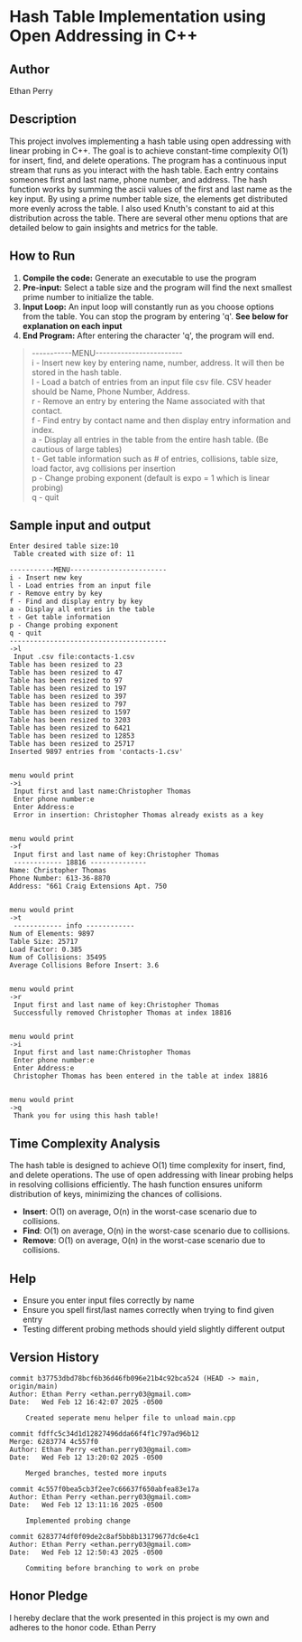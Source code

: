 # Hash Table Implementation using Open Addressing in C++

## Author 
Ethan Perry

## Description
This project involves implementing a hash table using open addressing with linear probing in C++. The goal is to achieve 
constant-time complexity O(1) for insert, find, and delete operations. The program has a continuous input stream that
runs as you interact with the hash table. Each entry contains someones first and last name, phone number, and address.
The hash function works by summing the ascii values of the first and last name as the key input. By using a prime number
table size, the elements get distributed more evenly across the table. I also used Knuth's constant to aid at this
distribution across the table. There are several other menu options that are detailed below to gain insights and metrics
for the table.

## How to Run
1. **Compile the code:** Generate an executable to use the program
2. **Pre-input:** Select a table size and the program will find the next smallest prime number to initialize the table.
3. **Input Loop:** An input loop will constantly run as you choose options from the table. You can stop the program
by entering 'q'. **See below for explanation on each input**
4. **End Program:** After entering the character 'q', the program will end.
>-----------MENU------------------------\
  i - Insert new key by entering name, number, address. It will then be stored in the hash table.\
  l - Load a batch of entries from an input file csv file. CSV header should be Name, Phone Number, Address.\
  r - Remove an entry by entering the Name associated with that contact.\
  f - Find entry by contact name and then display entry information and index.\
  a - Display all entries in the table from the entire hash table. (Be cautious of large tables)\
  t - Get table information such as # of entries, collisions, table size, load factor, avg collisions per insertion \
  p - Change probing exponent (default is expo = 1 which is linear probing)\
  q - quit
>

## Sample input and output

```
Enter desired table size:10
 Table created with size of: 11

-----------MENU------------------------
i - Insert new key
l - Load entries from an input file
r - Remove entry by key
f - Find and display entry by key
a - Display all entries in the table
t - Get table information
p - Change probing exponent
q - quit
---------------------------------------
->l
 Input .csv file:contacts-1.csv
Table has been resized to 23
Table has been resized to 47
Table has been resized to 97
Table has been resized to 197
Table has been resized to 397
Table has been resized to 797
Table has been resized to 1597
Table has been resized to 3203
Table has been resized to 6421
Table has been resized to 12853
Table has been resized to 25717
Inserted 9897 entries from 'contacts-1.csv'


menu would print
->i
 Input first and last name:Christopher Thomas
 Enter phone number:e
 Enter Address:e
 Error in insertion: Christopher Thomas already exists as a key


menu would print
->f
 Input first and last name of key:Christopher Thomas
 ------------ 18816 --------------
Name: Christopher Thomas
Phone Number: 613-36-8870
Address: "661 Craig Extensions Apt. 750


menu would print
->t
 ------------ info ------------
Num of Elements: 9897
Table Size: 25717
Load Factor: 0.385
Num of Collisions: 35495
Average Collisions Before Insert: 3.6


menu would print
->r
 Input first and last name of key:Christopher Thomas
 Successfully removed Christopher Thomas at index 18816


menu would print
->i
 Input first and last name:Christopher Thomas
 Enter phone number:e
 Enter Address:e
 Christopher Thomas has been entered in the table at index 18816
 

menu would print
->q
 Thank you for using this hash table!
```

## Time Complexity Analysis
The hash table is designed to achieve O(1) time complexity for insert, find, and delete operations. The use of open 
addressing with linear probing helps in resolving collisions efficiently. The hash function ensures uniform distribution
of keys, minimizing the chances of collisions.

- **Insert**: O(1) on average, O(n) in the worst-case scenario due to collisions.
- **Find**: O(1) on average, O(n) in the worst-case scenario due to collisions.
- **Remove**: O(1) on average, O(n) in the worst-case scenario due to collisions.

## Help
- Ensure you enter input files correctly by name
- Ensure you spell first/last names correctly when trying to find given entry
- Testing different probing methods should yield slightly different output


## Version History
```
commit b37753dbd78bcf6b36d46fb096e21b4c92bca524 (HEAD -> main, origin/main)
Author: Ethan Perry <ethan.perry03@gmail.com>
Date:   Wed Feb 12 16:42:07 2025 -0500

    Created seperate menu helper file to unload main.cpp

commit fdffc5c34d1d12827496dda66f4f1c797ad96b12
Merge: 6283774 4c557f0
Author: Ethan Perry <ethan.perry03@gmail.com>
Date:   Wed Feb 12 13:20:02 2025 -0500

    Merged branches, tested more inputs

commit 4c557f0bea5cb3f2ee7c66637f650abfea83e17a
Author: Ethan Perry <ethan.perry03@gmail.com>
Date:   Wed Feb 12 13:11:16 2025 -0500

    Implemented probing change

commit 6283774df0f09de2c8af5bb8b13179677dc6e4c1
Author: Ethan Perry <ethan.perry03@gmail.com>
Date:   Wed Feb 12 12:50:43 2025 -0500

    Commiting before branching to work on probe

```

## Honor Pledge
I hereby declare that the work presented in this project is my own and adheres to the honor code. Ethan Perry